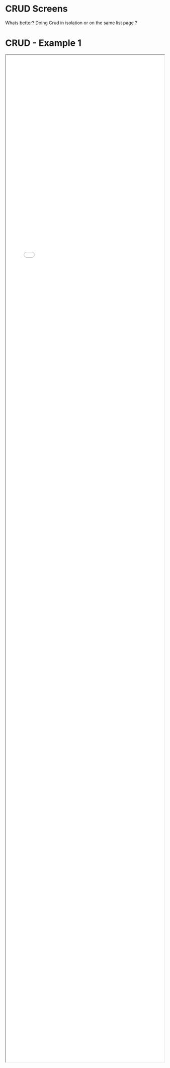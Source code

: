 # CRUD Screens

Whats better? 
Doing Crud in isolation or on the same list page ?

# CRUD - Example 1

<iframe src="./Part 1 - Theory/3.Simplicity/CRUD/indexPart1.html" style="width: 100%; height: 80vh;"/>

# CRUD - Example 2

<iframe src="./Part 1 - Theory/3.Simplicity/CRUD/indexPart2.html" style="width: 100%; height: 80vh;"/>  

# CRUD - Example 3

<iframe src="./Part 1 - Theory/3.Simplicity/CRUD/indexPart3.html" style="width: 100%; height: 80vh;"/>  

# CRUD - Analysis
* Where is best to do updates, created, deletes, edit or other actions (same page vs isloation)
* Modals and sub panel still count as being on the same page.

## things to point out
* Each has its pros and cons
